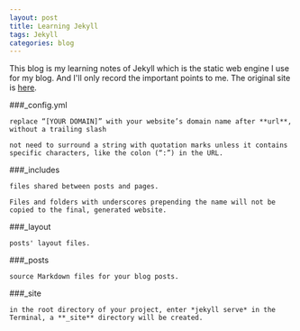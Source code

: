 ```yaml
---
layout: post
title: Learning Jekyll
tags: Jekyll
categories: blog
---
```


This blog is my learning notes of Jekyll which is the static web engine I use for my blog. And I'll only record the important points to me. The original site is [here](http://www.andrewmunsell.com/tutorials/jekyll-by-example/index.html).
<!-- truncate_here -->

###_config.yml

`replace “[YOUR DOMAIN]” with your website’s domain name after **url**, without a trailing slash`

`not need to surround a string with quotation marks unless it contains specific characters, like the colon (“:”) in the URL.`

###_includes

`files shared between posts and pages.`

`Files and folders with underscores prepending the name will not be copied to the final, generated website.`

###_layout

`posts' layout files.`

###_posts

`source Markdown files for your blog posts.`

###_site

`in the root directory of your project, enter *jekyll serve* in the Terminal, a **_site** directory will be created.`



